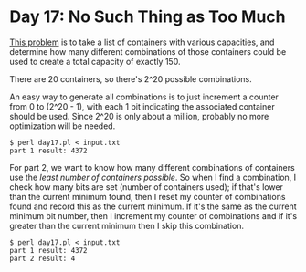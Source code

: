# Day 17: No Such Thing as Too Much

[This problem](https://adventofcode.com/2015/day/17) is to take a list of
containers with various capacities, and determine how many different
combinations of those containers could be used to create a total capacity of
exactly 150.

There are 20 containers, so there's 2^20 possible combinations.

An easy way to generate all combinations is to just increment a counter from
0 to (2^20 - 1), with each 1 bit indicating the associated container should
be used.  Since 2^20 is only about a million, probably no more optimization
will be needed.

```
$ perl day17.pl < input.txt 
part 1 result: 4372
```

For part 2, we want to know how many different combinations of containers
use the *least number of containers possible*. So when I find a combination,
I check how many bits are set (number of containers used); if that's lower
than the current minimum found, then I reset my counter of combinations
found and record this as the current minimum. If it's the same as the
current minimum bit number, then I increment my counter of combinations and
if it's greater than the current minimum then I skip this combination.

```
$ perl day17.pl < input.txt 
part 1 result: 4372
part 2 result: 4
```
